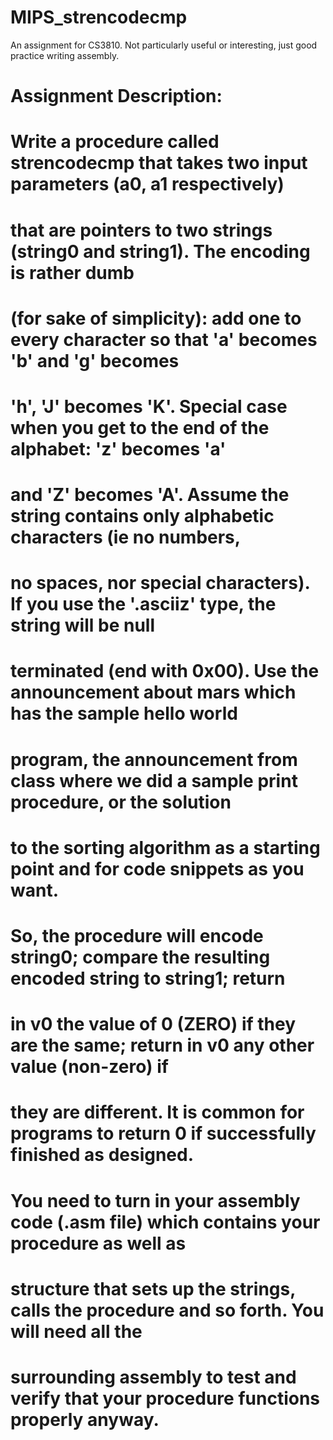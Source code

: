 # MIPS_strencodecmp
An assignment for CS3810. Not particularly useful or interesting, just good practice writing assembly.

# Assignment Description:

# Write a procedure called strencodecmp that takes two input parameters (a0, a1 respectively)
# that are pointers to two strings (string0 and string1). The encoding is rather dumb
# (for sake of simplicity): add one to every character so that 'a' becomes 'b' and 'g' becomes
# 'h', 'J' becomes 'K'. Special case when you get to the end of the alphabet: 'z' becomes 'a'
# and 'Z' becomes 'A'.  Assume the string contains only alphabetic characters (ie no numbers,
# no spaces, nor special characters). If you use the '.asciiz' type, the string will be null
# terminated (end with 0x00). Use the announcement about mars which has the sample hello world
# program, the announcement from class where we did a sample print procedure, or the solution
# to the sorting algorithm as a starting point and for code snippets as you want.
# 
# So, the procedure will encode string0; compare the resulting encoded string to string1; return
# in v0 the value of 0 (ZERO) if they are the same; return in v0 any other value (non-zero) if
# they are different. It is common for programs to return 0 if successfully finished as designed. 
# 
# You need to turn in your assembly code (.asm file) which contains your procedure as well as
# structure that sets up the strings, calls the procedure and so forth. You will need all the
# surrounding assembly to test and verify that your procedure functions properly anyway. 
